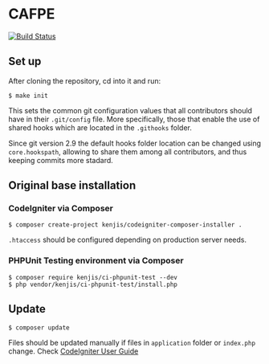 # CAFPE
[![Build Status](http://localhost:8090/buildStatus/icon?job=cafpe)](http://localhost:8090/job/cafpe/)

## Set up
After cloning the repository, cd into it and run:

```
$ make init
```

This sets the common git configuration values that all contributors should have in their ```.git/config``` file. More specifically, those that enable the use of shared hooks which are located in the ```.githooks``` folder.

Since git version 2.9 the default hooks folder location can be changed using ```core.hookspath```, allowing to share them among all contributors, and thus keeping commits more stadard.

## Original base installation

### CodeIgniter via Composer

```
$ composer create-project kenjis/codeigniter-composer-installer .
```

`.htaccess` should be configured depending on production server needs.

### PHPUnit Testing environment via Composer

```
$ composer require kenjis/ci-phpunit-test --dev
$ php vendor/kenjis/ci-phpunit-test/install.php
```

## Update

```
$ composer update
```

Files should be updated manually if files in `application` folder or `index.php` change. Check [CodeIgniter User Guide](http://www.codeigniter.com/user_guide/installation/upgrading.html)
